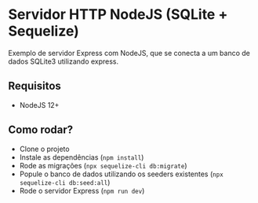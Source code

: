 # Servidor HTTP NodeJS (SQLite + Sequelize)

Exemplo de servidor Express com NodeJS, que se conecta a um banco de dados SQLite3 utilizando express.

## Requisitos

- NodeJS 12+

## Como rodar?

- Clone o projeto
- Instale as dependências (`npm install`)
- Rode as migrações (`npx sequelize-cli db:migrate`)
- Popule o banco de dados utilizando os seeders existentes (`npx sequelize-cli db:seed:all`)
- Rode o servidor Express (`npm run dev`)